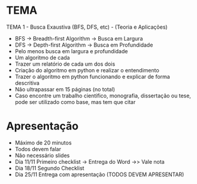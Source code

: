 # TEMA
TEMA 1 - Busca Exaustiva (BFS, DFS, etc) - (Teoria e Aplicações)
- BFS -> Breadth-first Algorithm -> Busca em Largura
- DFS -> Depth-first Algorithm -> Busca em Profundidade
- Pelo menos busca em largura e profundidade
- Um algoritmo de cada
- Trazer um relatório de cada um dos dois
- Criação do algoritmo em python e realizar o entendimento
- Trazer o algoritmo em python funcionando e explicar de forma descritiva
- Não ultrapassar em 15 páginas (no total)
- Caso encontre um trabalho cientifico, monografia, dissertação ou tese, pode ser utilizado como base, mas tem que citar

# Apresentação
- Máximo de 20 minutos
- Todos devem falar
- Não necessário slides
- Dia 11/11 Primeiro checklist -> Entrega do Word ->> Vale nota
- Dia 18/11 Segundo Checklist
- Dia 25/11 Entrega com apresentação (TODOS DEVEM APRESENTAR)
